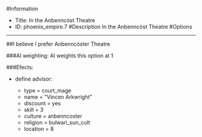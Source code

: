 #Information
 - Title: In the Anbenncóst Theatre
 - ID: phoenix_empire.7
#Description
In the Anbenncóst Theatre
#Options

___
##I believe I prefer Anbenncóster Theatre

###AI weighting:
AI weights this option at 1


###Efects:<ul><li>define advisor:</li><ul><li>type = court_mage</li><li>name = "Vincen Arkwright"</li><li>discount = yes</li><li>skill = 3</li><li>culture = anbenncoster</li><li>religion = bulwari_sun_cult</li><li>location = 8</li></ul></ul>
